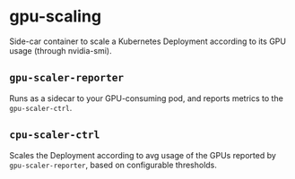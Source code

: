gpu-scaling
===========

Side-car container to scale a Kubernetes Deployment according to its
GPU usage (through nvidia-smi).



`gpu-scaler-reporter`
---------------------

Runs as a sidecar to your GPU-consuming pod, and reports metrics to the `gpu-scaler-ctrl`.


`cpu-scaler-ctrl`
-----------------

Scales the Deployment according to avg usage of the GPUs reported by
`gpu-scaler-reporter`, based on configurable thresholds.
